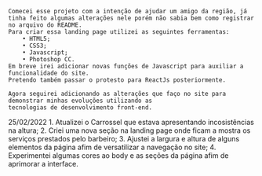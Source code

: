     Comecei esse projeto com a intenção de ajudar um amigo da região, já tinha feito algumas alterações nele porém não sabia bem como registrar no arquivo do README.
    Para criar essa landing page utilizei as seguintes ferramentas:
        • HTML5;
        • CSS3;
        • Javascript;
        • Photoshop CC.
    Em breve irei adicionar novas funções de Javascript para auxiliar a funcionalidade do site.
    Pretendo também passar o protesto para ReactJs posteriormente.
    
    Agora seguirei adicionando as alterações que faço no site para demonstrar minhas evoluções utilizando as
    tecnologias de desenvolvimento front-end.

25/02/2022
    1. Atualizei o Carrossel que estava apresentando incosistências na altura;
    2. Criei uma nova seção na landing page onde ficam a mostra os serviços prestados pelo barbeiro;
    3. Ajustei a largura e altura de alguns elementos da página afim de versatilizar a navegação no site;
    4. Experimentei algumas cores ao body e as seções da página afim de aprimorar a interface.
    